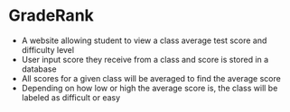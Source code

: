 # GradeRank 
- A website allowing student to view a class average test score and difficulty level
- User input score they receive from a class and score is stored in a database
- All scores for a given class will be averaged to find the average score
- Depending on how low or high the average score is, the class will be labeled as difficult or easy 
